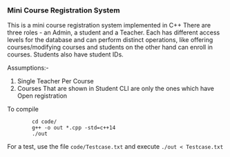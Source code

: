 ### Mini Course Registration System

This is a mini course registration system implemented in C++
There are three roles - an Admin, a student and a Teacher. Each has different access levels
for the database and can perform distinct operations, like offering courses/modifying courses and students on the other hand can enroll in courses. Students also have student IDs.

Assumptions:-
1. Single Teacher Per Course
3. Courses That are shown in Student CLI are only the ones which have Open registration

To compile

```shell
        cd code/
        g++ -o out *.cpp -std=c++14
        ./out
```

For a test, use the file `code/Testcase.txt` and execute  `./out < Testcase.txt`



